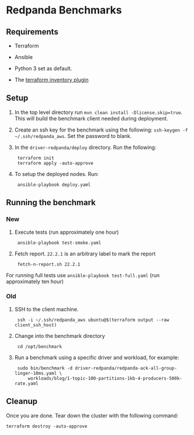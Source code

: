 # Redpanda Benchmarks

## Requirements

- Terraform

- Ansible

- Python 3 set as default.

- The [terraform inventory plugin](https://github.com/adammck/terraform-inventory)

## Setup

1. In the top level directory run `mvn clean install -Dlicense.skip=true`. This will build the benchmark client needed during deployment.

2. Create an ssh key for the benchmark using the following: `ssh-keygen -f ~/.ssh/redpanda_aws`. Set the password to blank.

3. In the `driver-redpanda/deploy` directory.  Run the following: 

        terraform init
        terraform apply -auto-approve

4. To setup the deployed nodes. Run:

        ansible-playbook deploy.yaml

## Running the benchmark

### New

1. Execute tests (run approximately one hour)

        ansible-playbook test-smoke.yaml

2. Fetch report. `22.2.1` is an arbitrary label to mark the report

        fetch-n-report.sh 22.2.1

For running full tests use `ansible-playbook test-full.yaml` (run approximately ten hour)

### Old

1. SSH to the client machine. 

		ssh -i ~/.ssh/redpanda_aws ubuntu@$(terraform output --raw client_ssh_host)

2. Change into the benchmark directory 

		cd /opt/benchmark

3. Run a benchmark using a specific driver and workload, for example: 

		sudo bin/benchmark -d driver-redpanda/redpanda-ack-all-group-linger-10ms.yaml \
			workloads/blog/1-topic-100-partitions-1kb-4-producers-500k-rate.yaml

## Cleanup

Once you are done. Tear down the cluster with the following command: 

	terraform destroy -auto-approve

